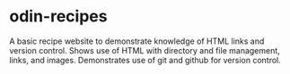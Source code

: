 # odin-recipes
A basic recipe website to demonstrate knowledge of HTML links and version control. 
Shows use of HTML with directory and file management, links, and images. Demonstrates use of git and github for version control.